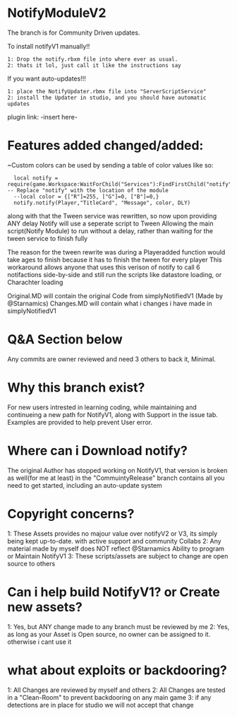 # NotifyModuleV2
The branch is for Community Driven updates.

To install notifyV1 manually!!
```
1: Drop the notify.rbxm file into where ever as usual.
2: thats it lol, just call it like the instructions say
```
If you want auto-updates!!!
```
1: place the NotifyUpdater.rbmx file into "ServerScriptService"
2: install the Updater in studio, and you should have automatic updates
```
plugin link: -insert here-

# Features added changed/added:
~Custom colors can be used by sending a table of color values like so:
```
  local notify = require(game.Workspace:WaitForChild("Services"):FindFirstChild("notify")) -- Replace "notify" with the location of the module
  --local color = {["R"]=255, ["G"]=0, ["B"]=0,}
  notify.notify(Player,"TitleCard", "Message", color, DLY)
```

along with that the Tween service was rewritten, so now upon providing ANY delay Notify will use a seperate script to Tween
Allowing the main script(Notify Module) to run without a delay, rather than waiting for the tween service to finish fully

The reason for the tween rewrite was during a Playeradded function would take ages to finish because it has to finish the tween for every player
This workaround allows anyone that uses this verison of notify to call 6 notifactions side-by-side and still run the scripts like datastore loading, or Charachter loading

Original.MD will contain the original Code from simplyNotifiedV1 (Made by @Starnamics)
Changes.MD will contain what i changes i have made in simplyNotifiedV1


# Q&A Section below
Any commits are owner reviewed and need 3 others to back it, Minimal.

# Why this branch exist?
For new users intrested in learning coding,
while maintaining and continueing a new path for NotifyV1, along with Support in the issue tab.
Examples are provided to help prevent User error.

# Where can i Download notify?
The original Author has stopped working on NotifyV1, that version is broken as well(for me at least)
in the "CommuintyRelease" branch contains all you need to get started, including an auto-update system

# Copyright concerns?
1: These Assets provides no majour value over notifyV2 or V3, its simply being kept up-to-date. with active support and community Collabs
2: Any material made by myself does NOT reflect @Starnamics Ability to program or Maintain NotifyV1
3: These scripts/assets are subject to change are open source to others

# Can i help build NotifyV1? or Create new assets?
1: Yes, but ANY change made to any branch must be reviewed by me
2: Yes, as long as your Asset is Open source, no owner can be assigned to it. otherwise i cant use it

# what about exploits or backdooring?
1: All Changes are reviewed by myself and others
2: All Changes are tested in a "Clean-Room" to prevent backdooring on any main game
3: if any detections are in place for studio we will not accept that change

